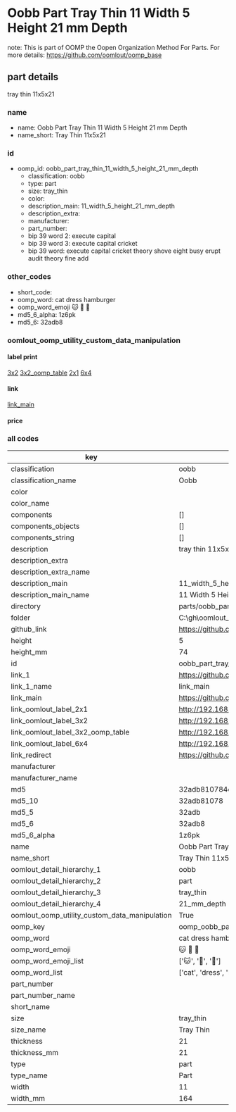 # Oobb Part Tray Thin 11 Width 5 Height 21 mm Depth  

note: This is part of OOMP the Oopen Organization Method For Parts. For more details: https://github.com/oomlout/oomp_base

##  part details
  



tray thin 11x5x21



### name
* name: Oobb Part Tray Thin 11 Width 5 Height 21 mm Depth
* name_short: Tray Thin 11x5x21 
### id
* oomp_id: oobb_part_tray_thin_11_width_5_height_21_mm_depth
  * classification: oobb
  * type: part
  * size: tray_thin
  * color: 
  * description_main: 11_width_5_height_21_mm_depth
  * description_extra: 
  * manufacturer: 
  * part_number: 
  * bip 39 word 2: execute capital
  * bip 39 word 3: execute capital cricket
  * bip 39 word: execute capital cricket theory shove eight busy erupt audit theory fine add

### other_codes
* short_code: 
* oomp_word: cat dress hamburger
* oomp_word_emoji :cat: :dress: :hamburger:
* md5_6_alpha: 1z6pk
* md5_6: 32adb8






### oomlout_oomp_utility_custom_data_manipulation
#### label print
[3x2](http://192.168.1.245:1112/?label=oomp%201z6pk)
[3x2_oomp_table](http://192.168.1.108:1112/?label=oomp%201z6pk)
[2x1](http://192.168.1.242:1112/?label=oomp%201z6pk)
[6x4](http://192.168.1.55:1112/?label=oomp%201z6pk)    

#### link

[link_main](https://github.com/oomlout/oomlout_oobb_version_4_generated_parts/tree/main/navigation_oomp/oobb/part/tray_thin/11_width_5_height_21_mm_depth/part)                              

#### price







### all codes 
| key | value |  
| --- | --- |  
| classification | oobb |  
| classification_name | Oobb |  
| color |  |  
| color_name |  |  
| components | [] |  
| components_objects | [] |  
| components_string | [] |  
| description | tray thin 11x5x21 |  
| description_extra |  |  
| description_extra_name |  |  
| description_main | 11_width_5_height_21_mm_depth |  
| description_main_name | 11 Width 5 Height 21 mm Depth |  
| directory | parts/oobb_part_tray_thin_11_width_5_height_21_mm_depth |  
| folder | C:\gh\oomlout_oobb_version_4_generated_parts\parts\oobb_part_tray_thin_11_width_5_height_21_mm_depth |  
| github_link | https://github.com/oomlout/oomlout_oomp_part_src/tree/main/parts/oobb_part_tray_thin_11_width_5_height_21_mm_depth |  
| height | 5 |  
| height_mm | 74 |  
| id | oobb_part_tray_thin_11_width_5_height_21_mm_depth |  
| link_1 | https://github.com/oomlout/oomlout_oobb_version_4_generated_parts/tree/main/navigation_oomp/oobb/part/tray_thin/11_width_5_height_21_mm_depth/part |  
| link_1_name | link_main |  
| link_main | https://github.com/oomlout/oomlout_oobb_version_4_generated_parts/tree/main/navigation_oomp/oobb/part/tray_thin/11_width_5_height_21_mm_depth/part |  
| link_oomlout_label_2x1 | http://192.168.1.242:1112/?label=oomp%201z6pk |  
| link_oomlout_label_3x2 | http://192.168.1.245:1112/?label=oomp%201z6pk |  
| link_oomlout_label_3x2_oomp_table | http://192.168.1.108:1112/?label=oomp%201z6pk |  
| link_oomlout_label_6x4 | http://192.168.1.55:1112/?label=oomp%201z6pk |  
| link_redirect | https://github.com/oomlout/oomlout_oobb_version_4_generated_parts/tree/main/parts/oobb_tray_thin_11_05_21 |  
| manufacturer |  |  
| manufacturer_name |  |  
| md5 | 32adb810784ce3e51be38e0466c88279 |  
| md5_10 | 32adb81078 |  
| md5_5 | 32adb |  
| md5_6 | 32adb8 |  
| md5_6_alpha | 1z6pk |  
| name | Oobb Part Tray Thin 11 Width 5 Height 21 mm Depth |  
| name_short | Tray Thin 11x5x21  |  
| oomlout_detail_hierarchy_1 | oobb |  
| oomlout_detail_hierarchy_2 | part |  
| oomlout_detail_hierarchy_3 | tray_thin |  
| oomlout_detail_hierarchy_4 | 21_mm_depth |  
| oomlout_oomp_utility_custom_data_manipulation | True |  
| oomp_key | oomp_oobb_part_tray_thin_11_width_5_height_21_mm_depth |  
| oomp_word | cat dress hamburger |  
| oomp_word_emoji | :cat: :dress: :hamburger: |  
| oomp_word_emoji_list | [':cat:', ':dress:', ':hamburger:'] |  
| oomp_word_list | ['cat', 'dress', 'hamburger'] |  
| part_number |  |  
| part_number_name |  |  
| short_name |  |  
| size | tray_thin |  
| size_name | Tray Thin |  
| thickness | 21 |  
| thickness_mm | 21 |  
| type | part |  
| type_name | Part |  
| width | 11 |  
| width_mm | 164 |  
